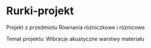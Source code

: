 # Rurki-projekt
Projekt z przedmiotu Równania różniczkowe i różnicowe


Temat projektu: Wibracje akustyczne warstwy materiału
